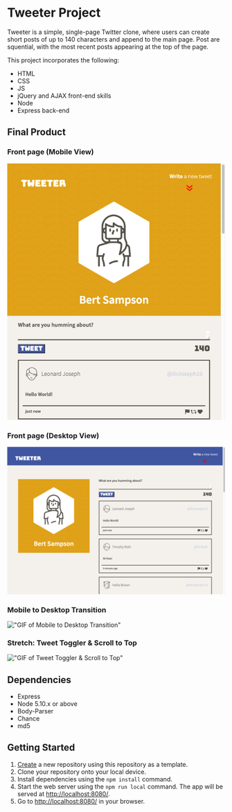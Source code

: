 # Tweeter Project

Tweeter is a simple, single-page Twitter clone, where users can create short posts of up to 140 characters and append to the main page. Post are squential, with the most recent posts appearing at the top of the page.

This project incorporates the following:

- HTML
- CSS
- JS
- jQuery and AJAX front-end skills
- Node
- Express back-end

## Final Product

### Front page (Mobile View)

!["Screenshot of Mobile Front Page"](./docs/Mobile%20Front%20Page.png)

### Front page (Desktop View)

!["Screenshot of Desktop Front Page"](./docs/Desktop%20Front%20Page.png)

### Mobile to Desktop Transition

!["GIF of Mobile to Desktop Transition"](./docs/Mobile%20Desktop%20Transition.gif)

### Stretch: Tweet Toggler & Scroll to Top

!["GIF of Tweet Toggler & Scroll to Top"](./docs/Tweet%20Toggler%20and%20Scroll%20to%20Top.gif)

## Dependencies

- Express
- Node 5.10.x or above
- Body-Parser
- Chance
- md5

## Getting Started

1. [Create](https://docs.github.com/en/repositories/creating-and-managing-repositories/creating-a-repository-from-a-template) a new repository using this repository as a template.
2. Clone your repository onto your local device.
3. Install dependencies using the `npm install` command.
4. Start the web server using the `npm run local` command. The app will be served at <http://localhost:8080/>.
5. Go to <http://localhost:8080/> in your browser.
